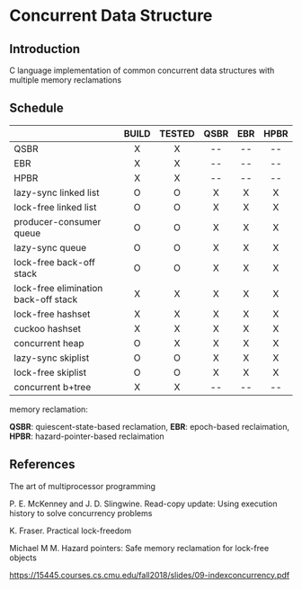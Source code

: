 # Concurrent Data Structure

## Introduction

C language implementation of common concurrent data structures with multiple memory reclamations

## Schedule

|                                      | BUILD | TESTED | QSBR | EBR  | HPBR |
| ------------------------------------ | :---: | :----: | :--: | :--: | :--: |
| QSBR                                 |   X   |   X    |  --  |  --  |  --  |
| EBR                                  |   X   |   X    |  --  |  --  |  --  |
| HPBR                                 |   X   |   X    |  --  |  --  |  --  |
| lazy-sync linked list                |   O   |   O    |  X   |  X   |  X   |
| lock-free linked list                |   O   |   O    |  X   |  X   |  X   |
| producer-consumer queue              |   O   |   O    |  X   |  X   |  X   |
| lazy-sync queue                      |   O   |   O    |  X   |  X   |  X   |
| lock-free back-off stack             |   O   |   O    |  X   |  X   |  X   |
| lock-free elimination back-off stack |   X   |   X    |  X   |  X   |  X   |
| lock-free hashset                    |   X   |   X    |  X   |  X   |  X   |
| cuckoo hashset                       |   X   |   X    |  X   |  X   |  X   |
| concurrent heap                      |   O   |   X    |  X   |  X   |  X   |
| lazy-sync skiplist                   |   O   |   O    |  X   |  X   |  X   |
| lock-free skiplist                   |   O   |   O    |  X   |  X   |  X   |
| concurrent b+tree                    |   X   |   X    |  --  |  --  |  --  |

memory reclamation:

**QSBR**: quiescent-state-based reclamation, **EBR**: epoch-based reclaimation, **HPBR**: hazard-pointer-based reclaimation


## References

The art of multiprocessor programming

P. E. McKenney and J. D. Slingwine. Read-copy update: Using execution history to solve concurrency problems

K. Fraser. Practical lock-freedom

Michael M M. Hazard pointers: Safe memory reclamation for lock-free objects

https://15445.courses.cs.cmu.edu/fall2018/slides/09-indexconcurrency.pdf